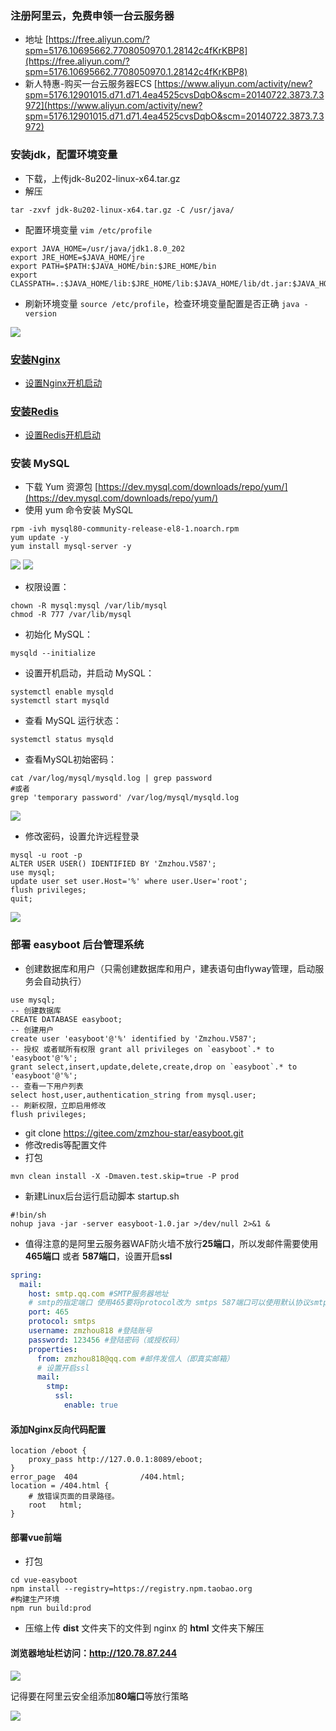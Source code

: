 ### 注册阿里云，免费申领一台云服务器
- 地址 [https://free.aliyun.com/?spm=5176.10695662.7708050970.1.28142c4fKrKBP8](https://free.aliyun.com/?spm=5176.10695662.7708050970.1.28142c4fKrKBP8)
- 新人特惠-购买一台云服务器ECS [https://www.aliyun.com/activity/new?spm=5176.12901015.d71.d71.4ea4525cvsDqbO&scm=20140722.3873.7.3972](https://www.aliyun.com/activity/new?spm=5176.12901015.d71.d71.4ea4525cvsDqbO&scm=20140722.3873.7.3972)

### 安装jdk，配置环境变量
- 下载，上传jdk-8u202-linux-x64.tar.gz
- 解压
```shell
tar -zxvf jdk-8u202-linux-x64.tar.gz -C /usr/java/
```
- 配置环境变量 `vim /etc/profile`
```shell
export JAVA_HOME=/usr/java/jdk1.8.0_202
export JRE_HOME=$JAVA_HOME/jre
export PATH=$PATH:$JAVA_HOME/bin:$JRE_HOME/bin
export CLASSPATH=.:$JAVA_HOME/lib:$JRE_HOME/lib:$JAVA_HOME/lib/dt.jar:$JAVA_HOME/lib/tools.jar
```
- 刷新环境变量 `source /etc/profile`，检查环境变量配置是否正确 `java -version`

![](imgs/java-version.png)

### [安装Nginx](/Linux/Nginx安装/README.md)
- [设置Nginx开机启动](/Linux/设置Nginx开机启动/README.md)

### [安装Redis](/Redis/Redis安装/README.md)
- [设置Redis开机启动](/Redis/设置Redis开机启动/README.md)

### 安装 MySQL
- 下载 Yum 资源包 [https://dev.mysql.com/downloads/repo/yum/](https://dev.mysql.com/downloads/repo/yum/)
- 使用 yum 命令安装 MySQL
```shell
rpm -ivh mysql80-community-release-el8-1.noarch.rpm
yum update -y
yum install mysql-server -y
```
![](imgs/yum-install-mysql1.png)
![](imgs/yum-install-mysql2.png)

- 权限设置：
```shell
chown -R mysql:mysql /var/lib/mysql
chmod -R 777 /var/lib/mysql
```
- 初始化 MySQL：
```shell
mysqld --initialize
```
- 设置开机启动，并启动 MySQL：
```shell
systemctl enable mysqld
systemctl start mysqld
```
- 查看 MySQL 运行状态：
```shell
systemctl status mysqld
```
- 查看MySQL初始密码：
```shell
cat /var/log/mysql/mysqld.log | grep password
#或者
grep 'temporary password' /var/log/mysql/mysqld.log
```

![](imgs/mysql-passwd.png)
  
- 修改密码，设置允许远程登录
```shell
mysql -u root -p
ALTER USER USER() IDENTIFIED BY 'Zmzhou.V587';
use mysql;
update user set user.Host='%' where user.User='root';
flush privileges;
quit;
```
![](imgs/mysql-change-passwd.png)

### 部署 easyboot 后台管理系统
- 创建数据库和用户（只需创建数据库和用户，建表语句由flyway管理，启动服务会自动执行）

```mysql
use mysql;
-- 创建数据库
CREATE DATABASE easyboot;
-- 创建用户
create user 'easyboot'@'%' identified by 'Zmzhou.V587';
-- 授权 或者赋所有权限 grant all privileges on `easyboot`.* to 'easyboot'@'%';
grant select,insert,update,delete,create,drop on `easyboot`.* to 'easyboot'@'%';
-- 查看一下用户列表
select host,user,authentication_string from mysql.user;
-- 刷新权限，立即启用修改
flush privileges;
```

- git clone https://gitee.com/zmzhou-star/easyboot.git
- 修改redis等配置文件
- 打包
```shell
mvn clean install -X -Dmaven.test.skip=true -P prod
```
- 新建Linux后台运行启动脚本 startup.sh
```shell
#!bin/sh
nohup java -jar -server easyboot-1.0.jar >/dev/null 2>&1 &
```
- 值得注意的是阿里云服务器WAF防火墙不放行**25端口**，所以发邮件需要使用 **465端口** 或者 **587端口**，设置开启**ssl**
```yaml
spring: 
  mail: 
    host: smtp.qq.com #SMTP服务器地址
    # smtp的指定端口 使用465要将protocol改为 smtps 587端口可以使用默认协议smtp
    port: 465
    protocol: smtps
    username: zmzhou818 #登陆账号
    password: 123456 #登陆密码（或授权码）
    properties:
      from: zmzhou818@qq.com #邮件发信人（即真实邮箱）
      # 设置开启ssl
      mail:
        stmp:
          ssl:
            enable: true
```

#### 添加Nginx反向代码配置
```text
location /eboot {
    proxy_pass http://127.0.0.1:8089/eboot;
}
error_page  404              /404.html;
location = /404.html {
    # 放错误页面的目录路径。
    root   html;
}
```
#### 部署vue前端
- 打包
```shell
cd vue-easyboot
npm install --registry=https://registry.npm.taobao.org
#构建生产环境
npm run build:prod
```
- 压缩上传 **dist** 文件夹下的文件到 nginx 的 **html** 文件夹下解压

#### 浏览器地址栏访问：**http://120.78.87.244**
![](imgs/easyboot.png)

记得要在阿里云安全组添加**80端口**等放行策略

![](imgs/aliyun-security.png)
